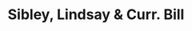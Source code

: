 ---
doi: 10.7916/D8XH13BP
date_other: '1800'
date_other_textual: 1800-1899
form: printed ephemera
genre:
- Invoices
name:
- Sibley, Lindsay & Curr
object_in_context_url: https://biggert.cul.columbia.edu/items/view/ave_biggert_01918
subject_hierarchical_geographic:
- Rochester, New York, United States
subject_name:
- Sibley, Lindsay & Curr
title: Sibley, Lindsay & Curr. Bill
sort_title: Sibley, Lindsay & Curr. Bill
call_number: ave_biggert_01918
coordinates:
- 43.16555555555556,-77.61138888888888
pid: ave_biggert_01918
identifiers: ave_biggert_01918
thumbnail: https://derivativo-3.library.columbia.edu/iiif/2/ldpd:490620/full/!256,256/0/native.jpg
permalink: /biggert/ave_biggert_01918/
layout: iiif-image-page
---